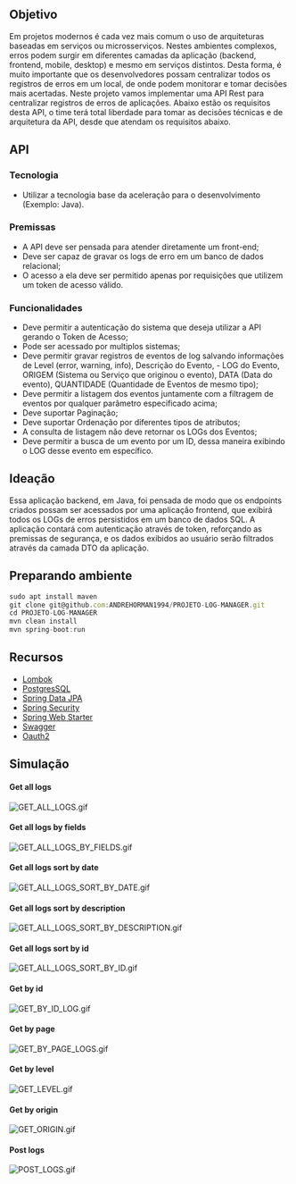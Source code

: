 ## Objetivo

Em projetos modernos é cada vez mais comum o uso de arquiteturas baseadas em serviços ou microsserviços. Nestes ambientes complexos, erros podem surgir em diferentes camadas da aplicação (backend, frontend, mobile, desktop) e mesmo em serviços distintos. Desta forma, é muito importante que os desenvolvedores possam centralizar todos os registros de erros em um local, de onde podem monitorar e tomar decisões mais acertadas. Neste projeto vamos implementar uma API Rest para centralizar registros de erros de aplicações.
Abaixo estão os requisitos desta API, o time terá total liberdade para tomar as decisões técnicas e de arquitetura da API, desde que atendam os requisitos abaixo.

## API

### Tecnologia
- Utilizar a tecnologia base da aceleração para o desenvolvimento (Exemplo: Java).

### Premissas
- A API deve ser pensada para atender diretamente um front-end;
- Deve ser capaz de gravar os logs de erro em um banco de dados relacional;
- O acesso a ela deve ser permitido apenas por requisições que utilizem um token de acesso válido.

### Funcionalidades
- Deve permitir a autenticação do sistema que deseja utilizar a API gerando o Token de Acesso;
- Pode ser acessado por multiplos sistemas;
- Deve permitir gravar registros de eventos de log salvando informações de Level (error, warning, info), Descrição do Evento, - LOG do Evento, ORIGEM (Sistema ou Serviço que originou o evento), DATA (Data do evento), QUANTIDADE (Quantidade de Eventos de mesmo tipo);
- Deve permitir a listagem dos eventos juntamente com a filtragem de eventos por qualquer parâmetro especificado acima;
- Deve suportar Paginação;
- Deve suportar Ordenação por diferentes tipos de atributos;
- A consulta de listagem não deve retornar os LOGs dos Eventos;
- Deve permitir a busca de um evento por um ID, dessa maneira exibindo o LOG desse evento em específico.

## Ideação

Essa aplicação backend, em Java, foi pensada de modo que os endpoints criados possam ser acessados por uma aplicação frontend, que exibirá todos os LOGs de erros persistidos em um banco de dados SQL. A aplicação contará com autenticação através de token, reforçando as premissas de segurança, e os dados exibidos ao usuário serão filtrados através da camada DTO da aplicação.

## Preparando ambiente

```javascript
sudo apt install maven
git clone git@github.com:ANDREHORMAN1994/PROJETO-LOG-MANAGER.git
cd PROJETO-LOG-MANAGER
mvn clean install
mvn spring-boot:run
```

## Recursos

- [Lombok](https://projectlombok.org/)
- [PostgresSQL](https://www.postgresql.org/)
- [Spring Data JPA](https://spring.io/projects/spring-data-jpa)
- [Spring Security](https://spring.io/projects/spring-security)
- [Spring Web Starter](https://spring.io/guides/gs/serving-web-content/)
- [Swagger](https://swagger.io/)
- [Oauth2](https://oauth.net/2/)


## Simulação

#### Get all logs
![GET_ALL_LOGS.gif](./images/GET_ALL_LOGS.gif)

#### Get all logs by fields
![GET_ALL_LOGS_BY_FIELDS.gif](./images/GET_ALL_LOGS_BY_FIELDS.gif)

#### Get all logs sort by date
![GET_ALL_LOGS_SORT_BY_DATE.gif](./images/GET_ALL_LOGS_SORT_BY_DATE.gif)

#### Get all logs sort by description
![GET_ALL_LOGS_SORT_BY_DESCRIPTION.gif](./images/GET_ALL_LOGS_SORT_BY_DESCRIPTION.gif)

#### Get all logs sort by id
![GET_ALL_LOGS_SORT_BY_ID.gif](./images/GET_ALL_LOGS_SORT_BY_ID.gif)

#### Get by id
![GET_BY_ID_LOG.gif](./images/GET_BY_ID_LOG.gif)

#### Get by page
![GET_BY_PAGE_LOGS.gif](./images/GET_BY_PAGE_LOGS.gif)

#### Get by level
![GET_LEVEL.gif](./images/GET_LEVEL.gif)

#### Get by origin
![GET_ORIGIN.gif](./images/GET_ORIGIN.gif)

#### Post logs
![POST_LOGS.gif](./images/POST_LOGS.gif)








